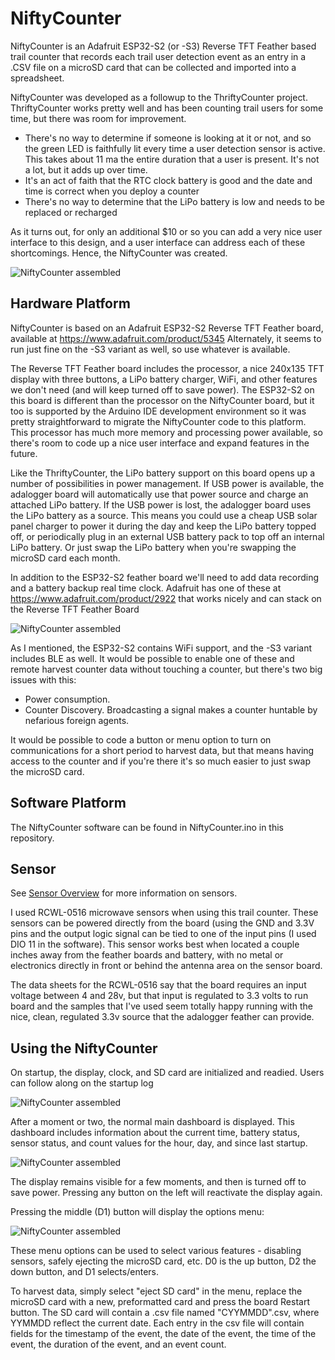 # NiftyCounter

NiftyCounter is an Adafruit ESP32-S2 (or -S3) Reverse TFT Feather based trail counter that records each trail user detection event as an entry in a .CSV file on a 
microSD card that can be collected and imported into a spreadsheet. 

NiftyCounter was developed as a followup to the ThriftyCounter project. ThriftyCounter works pretty well and has been counting trail users for some time, but there
was room for improvement.

- There's no way to determine if someone is looking at it or not, and so the green LED is faithfully lit every time a user detection sensor is active. This takes
about 11 ma the entire duration that a user is present. It's not a lot, but it adds up over time. 
- It's an act of faith that the RTC clock battery is good and the date and time is correct when you deploy a counter
- There's no way to determine that the LiPo battery is low and needs to be replaced or recharged

As it turns out, for only an additional $10 or so you can add a very nice user interface to this design, and a user interface can address each of these
shortcomings. Hence, the NiftyCounter was created.

![NiftyCounter assembled](/assets/images/NiftyCounter.jpg)

## Hardware Platform

NiftyCounter is based on an Adafruit ESP32-S2 Reverse TFT Feather board, available at https://www.adafruit.com/product/5345 Alternately, it seems to run just fine on the -S3 variant as well, so use whatever is available.

The Reverse TFT Feather board includes the processor, a nice 240x135 TFT display with three buttons, a LiPo battery charger, WiFi, and other features we don't need (and will keep turned off to save power). 
The ESP32-S2 on this board is different than the processor on the NiftyCounter board, but it too is supported by the Arduino IDE development environment
so it was pretty straightforward to migrate the NiftyCounter code to this platform. This processor has much more memory and processing power available, so there's
room to code up a nice user interface and expand features in the future.

Like the ThriftyCounter, the LiPo battery support on this board opens up a number of possibilities in power  management. If USB power is available, the adalogger board will 
automatically use that power source and charge an attached LiPo battery. If the USB power is lost, the adalogger board uses the LiPo battery as a source. 
This means you could use a cheap USB solar panel charger to power it during the day and keep the LiPo battery topped off, or periodically plug in an external USB
battery pack to top off an internal LiPo battery. Or just swap the LiPo battery when you're swapping the microSD card each month. 

In addition to the ESP32-S2 feather board we'll need to add data recording and a battery backup real time clock. Adafruit has one of these at
https://www.adafruit.com/product/2922 that works nicely and can stack on the Reverse TFT Feather Board

![NiftyCounter assembled](/assets/images/NiftyCounterBack.jpg)

As I mentioned, the ESP32-S2 contains WiFi support, and the -S3 variant includes BLE as well. It would be possible to enable one of these and remote harvest
counter data without touching a counter, but there's two big issues with this:
- Power consumption.
- Counter Discovery. Broadcasting a signal makes a counter huntable by nefarious foreign agents.

It would be possible to code a button or menu option to turn on communications for a short period to harvest data, but that means having access to the counter and if 
you're there it's so much easier to just swap the microSD card. 


## Software Platform

The NiftyCounter software can be found in NiftyCounter.ino in this repository.


## Sensor

See [Sensor Overview](SensorOverview.md) for more information on sensors.

I used RCWL-0516 microwave sensors when using this trail counter. These sensors can be powered directly from the board (using the GND and 3.3V pins 
and the output logic signal can be tied to one of the input pins (I used DIO 11 in the software). This sensor works best when located a couple inches 
away from the feather boards and battery, with no metal or electronics directly in front or behind the antenna area on the sensor board.

The data sheets for the RCWL-0516 say that the board requires an input voltage between 4 and 28v, but that input is regulated to 3.3 volts to run board and the
samples that I've used seem totally happy running with the nice, clean, regulated 3.3v source that the adalogger feather can provide.

## Using the NiftyCounter

On startup, the display, clock, and SD card are initialized and readied. Users can follow along on the startup log

![NiftyCounter assembled](/assets/images/NiftyCounterStartup.jpg)

After a moment or two, the normal main dashboard is displayed. This dashboard includes information about the current time, battery status, sensor status, and count
values for the hour, day, and since last startup.

![NiftyCounter assembled](/assets/images/NiftyCounterDisplay.jpg)

The display remains visible for a few moments, and then is turned off to save power. Pressing any button on the left will reactivate the display again. 

Pressing the middle (D1) button will display the options menu:

![NiftyCounter assembled](/assets/images/NiftyCounterMenu.jpg)

These menu options can be used to select various features - disabling sensors, safely ejecting the microSD card, etc. D0 is the up button, D2 the down button, and D1
selects/enters. 

To harvest data, simply select "eject SD card" in the menu, replace the microSD card with a new, preformatted card and press the board Restart button. The SD 
card will contain a .csv file named "CYYMMDD".csv, where YYMMDD reflect the current date. Each entry in the csv file will contain fields for the timestamp of 
the event, the date of the event, the time of the event, the duration of the event, and an event count.




